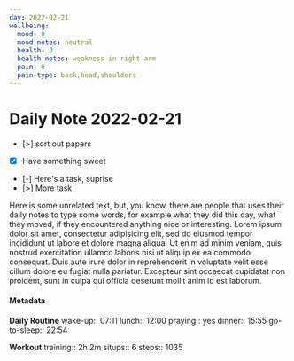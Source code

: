 ```yaml
---
day: 2022-02-21
wellbeing:
  mood: 0
  mood-notes: neutral
  health: 0
  health-notes: weakness in right arm
  pain: 0
  pain-type: back,head,shoulders
---
```


# Daily Note 2022-02-21

- [>] sort out papers
- [x] Have something sweet
- [-] Here's a task, suprise
- [>] More task

Here is some unrelated text, but, you know, there are people that uses their daily notes to type some words, for example what they did this day, what they moved, if they encountered anything nice or interesting. Lorem ipsum dolor sit amet, consectetur adipisicing elit, sed do eiusmod tempor incididunt ut labore et dolore magna aliqua. Ut enim ad minim veniam, quis nostrud exercitation ullamco laboris nisi ut aliquip ex ea commodo consequat. Duis aute irure dolor in reprehenderit in voluptate velit esse cillum dolore eu fugiat nulla pariatur. Excepteur sint occaecat cupidatat non proident, sunt in culpa qui officia deserunt mollit anim id est laborum.

#### Metadata

**Daily Routine**
wake-up:: 07:11
lunch:: 12:00
praying:: yes
dinner:: 15:55
go-to-sleep:: 22:54

**Workout**
training:: 2h 2m
situps:: 6
steps:: 1035
